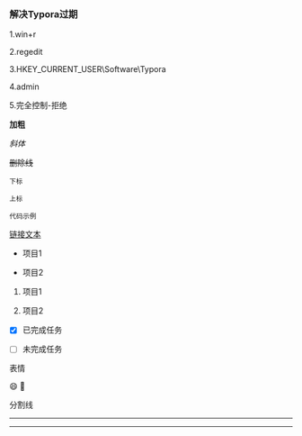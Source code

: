 ### 解决Typora过期
1.win+r

2.regedit

3.HKEY_CURRENT_USER\Software\Typora

4.admin

5.完全控制-拒绝

**加粗**

*斜体*

~~删除线~~

<sub>下标</sub>

<sup>上标</sup>

`代码示例`

[链接文本](https://example.com)

- 项目1

- 项目2

1. 项目1

2. 项目2

- [x] 已完成任务

- [ ] 未完成任务

表情

:smile: :tada:

分割线

***

___

